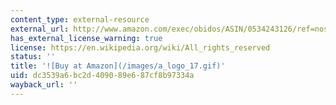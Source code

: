 ```yaml
---
content_type: external-resource
external_url: http://www.amazon.com/exec/obidos/ASIN/0534243126/ref=nosim/mitopencourse-20
has_external_license_warning: true
license: https://en.wikipedia.org/wiki/All_rights_reserved
status: ''
title: '![Buy at Amazon](/images/a_logo_17.gif)'
uid: dc3539a6-bc2d-4090-89e6-87cf8b97334a
wayback_url: ''
---
```

